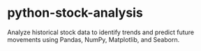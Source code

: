 # python-stock-analysis
Analyze historical stock data to identify trends and predict future movements using Pandas, NumPy, Matplotlib, and Seaborn.
